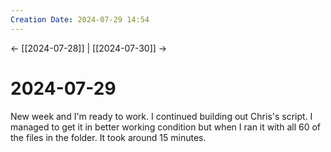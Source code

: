 ```yaml
---
Creation Date: 2024-07-29 14:54
---
```


<- [[2024-07-28]] | [[2024-07-30]]  ->

# 2024-07-29
New week and I'm ready to work. I continued building out Chris's script. I managed to get it in better working condition but when I ran it with all 60 of the files in the folder. It took around 15 minutes.